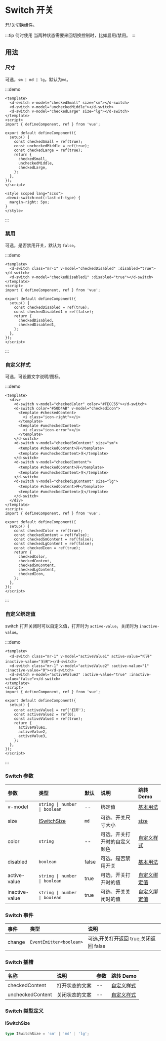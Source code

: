 # Switch 开关

开/关切换组件。

:::tip 何时使用
当两种状态需要来回切换控制时，比如启用/禁用。
:::

## 用法

### 尺寸

可选，`sm | md | lg`，默认为`md`。

:::demo

```vue
<template>
  <d-switch v-model="checkedSmall" size="sm"></d-switch>
  <d-switch v-model="uncheckedMiddle"></d-switch>
  <d-switch v-model="checkedLarge" size="lg"></d-switch>
</template>
<script>
import { defineComponent, ref } from 'vue';

export default defineComponent({
  setup() {
    const checkedSmall = ref(true);
    const uncheckedMiddle = ref(true);
    const checkedLarge = ref(true);
    return {
      checkedSmall,
      uncheckedMiddle,
      checkedLarge,
    };
  },
});
</script>

<style scoped lang="scss">
.devui-switch:not(:last-of-type) {
  margin-right: 5px;
}
</style>
```

:::

### 禁用

可选，是否禁用开关，默认为 `false`。

:::demo

```vue
<template>
  <d-switch class="mr-1" v-model="checkedDisabled" :disabled="true"></d-switch>
  <d-switch v-model="checkedDisabled1" :disabled="true"></d-switch>
</template>
<script>
import { defineComponent, ref } from 'vue';

export default defineComponent({
  setup() {
    const checkedDisabled = ref(true);
    const checkedDisabled1 = ref(false);
    return {
      checkedDisabled,
      checkedDisabled1,
    };
  },
});
</script>
```

:::

### 自定义样式

可选，可设置文字说明/图标。

:::demo

```vue
<template>
  <div>
    <d-switch v-model="checkedColor" color="#FECC55"></d-switch>
    <d-switch color="#50D4AB" v-model="checkedIcon">
      <template #checkedContent>
        <i class="icon-right"></i>
      </template>
      <template #uncheckedContent>
        <i class="icon-error"></i>
      </template>
    </d-switch>
    <d-switch v-model="checkedSmContent" size="sm">
      <template #checkedContent>开</template>
      <template #uncheckedContent>关</template>
    </d-switch>
    <d-switch v-model="checkedContent">
      <template #checkedContent>开</template>
      <template #uncheckedContent>关</template>
    </d-switch>
    <d-switch v-model="checkedLgContent" size="lg">
      <template #checkedContent>开</template>
      <template #uncheckedContent>关</template>
    </d-switch>
  </div>
</template>
<script>
import { defineComponent, ref } from 'vue';

export default defineComponent({
  setup() {
    const checkedColor = ref(true);
    const checkedContent = ref(false);
    const checkedSmContent = ref(false);
    const checkedLgContent = ref(false);
    const checkedIcon = ref(true);
    return {
      checkedColor,
      checkedContent,
      checkedSmContent,
      checkedLgContent,
      checkedIcon,
    };
  },
});
</script>
```

:::

### 自定义绑定值

switch 打开关闭时可以自定义值，打开时为 `active-value`，关闭时为 `inactive-value`。

:::demo

```vue
<template>
  <d-switch class="mr-1" v-model="activeValue1" active-value="打开" inactive-value="关闭"></d-switch>
  <d-switch class="mr-1" v-model="activeValue2" :active-value="1" :inactive-value="0"></d-switch>
  <d-switch v-model="activeValue3" :active-value="true" :inactive-value="false"></d-switch>
</template>
<script>
import { defineComponent, ref } from 'vue';

export default defineComponent({
  setup() {
    const activeValue1 = ref('打开');
    const activeValue2 = ref(0);
    const activeValue3 = ref(true);
    return {
      activeValue1,
      activeValue2,
      activeValue3,
    };
  },
});
</script>
```

:::

### Switch 参数

| 参数           | 类型                          | 默认  | 说明                         | 跳转 Demo                     |
| :------------- | :---------------------------- | :---- | :--------------------------- | :---------------------------- |
| v-model        | `string \| number \| boolean` | --    | 绑定值                       | [基本用法](#size)             |
| size           | [ISwitchSize](#iswitchsize)   | `md`  | 可选，开关尺寸大小           | [size](#size)                 |
| color          | `string`                      | --    | 可选，开关打开时的自定义颜色 | [自定义样式](#自定义样式)     |
| disabled       | `boolean`                     | false | 可选，是否禁用开关           | [基本用法](#size)             |
| active-value   | `string \| number \| boolean` | true  | 可选，开关打开时的值         | [自定义绑定值](#自定义绑定值) |
| inactive-value | `string \| number \| boolean` | true  | 可选，开关关闭时的值         | [自定义绑定值](#自定义绑定值) |

### Switch 事件

| 事件   | 类型                    | 说明                                  |
| :----- | :---------------------- | :------------------------------------ |
| change | `EventEmitter<boolean>` | 可选,开关打开返回 true,关闭返回 false |

### Switch 插槽

| 名称             | 说明           | 参数 | 跳转 Demo                 |
| :--------------- | :------------- | :--- | :------------------------ |
| checkedContent   | 打开状态的文案 | --   | [自定义样式](#自定义样式) |
| uncheckedContent | 关闭状态的文案 | --   | [自定义样式](#自定义样式) |

### Switch 类型定义

#### ISwitchSize

```ts
type ISwitchSize = 'sm' | 'md' | 'lg';
```
